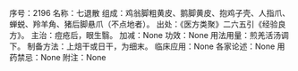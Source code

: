 序号：2196
名称：七退散
组成：鸡翁脚粗黄皮、鹅脚黄皮、抱鸡子壳、人指爪、蝉蜕、羚羊角、猪后脚悬爪（不点地者）。
出处：《医方类聚》二六五引《经验良方》。
主治：痘疮后，眼生翳。
加减：None
功效：None
用法用量：煎羌活汤调下。
制备方法：上焙干或日干，为细末。
临床应用：None
各家论述：None
用药禁忌：None
附注：None

